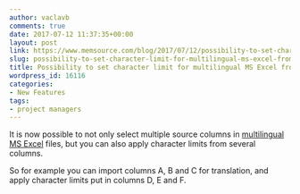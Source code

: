```yaml
---
author: vaclavb
comments: true
date: 2017-07-12 11:37:35+00:00
layout: post
link: https://www.memsource.com/blog/2017/07/12/possibility-to-set-character-limit-for-multilingual-ms-excel-from-more-columns/
slug: possibility-to-set-character-limit-for-multilingual-ms-excel-from-more-columns
title: Possibility to set character limit for multilingual MS Excel from more columns
wordpress_id: 16116
categories:
- New Features
tags:
- project managers
---
```


It is now possible to not only select multiple source columns in [multilingual MS Excel](https://wiki.memsource.com/wiki/Multilingual_XLSX) files, but you can also apply character limits from several columns.

So for example you can import columns A, B and C for translation, and apply character limits put in columns D, E and F.
